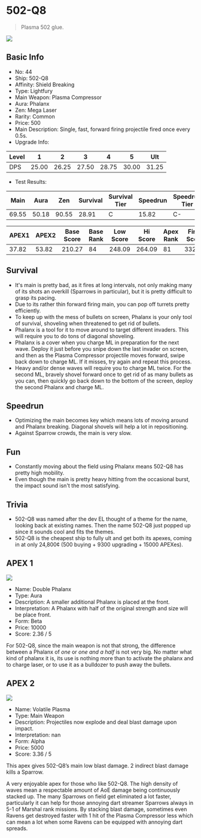# 502-Q8

> Plasma 502 glue.

<img src="/ships/ship_44.png" style={{zoom:1}}/>

## Basic Info

- No: 44
- Ship: 502-Q8
- Affinity: Shield Breaking
- Type: Lightfury
- Main Weapon: Plasma Compressor
- Aura: Phalanx
- Zen: Mega Laser
- Rarity: Common
- Price: 500
- Main Description: Single, fast, forward firing projectile fired once every 0.5s.
- Upgrade Info: 

| Level | 1 | 2 | 3 | 4 | 5 | Ult |
|--|--|--|--|--|--|--|
| DPS | 25.00 | 26.25 | 27.50 | 28.75 | 30.00 | 31.25 |

- Test Results: 

| Main | Aura | Zen | Survival | Survival Tier | Speedrun | Speedrun Tier | Fun | Fun Tier |
|--|--|--|--|--|--|--|--|--|
| 69.55 | 50.18 | 90.55 | 28.91 | C | 15.82 | C- | 24.00 | C- |

| APEX1 | APEX2 | Base Score | Base Rank | Low Score | Hi Score | Apex Rank | Final Score | FinalRank |
|--|--|--|--|--|--|--|--|--|
| 37.82 | 53.82 | 210.27 | 84 | 248.09 | 264.09 | 81 | 332.82 | 84 |

## Survival

- It's main is pretty bad, as it fires at long intervals, not only making many of its shots an overkill (Sparrows in particular), but it is pretty difficult to grasp its pacing.
- Due to its rather thin forward firing main, you can pop off turrets pretty efficiently.
- To keep up with the mess of bullets on screen, Phalanx is your only tool of survival, shoveling when threatened to get rid of bullets.
- Phalanx is a tool for it to move around to target different invaders. This will require you to do tons of diagonal shoveling.
- Phalanx is a cover when you charge ML in preparation for the next wave. Deploy it just before you snipe down the last invader on screen, and then as the Plasma Compressor projectile moves forward, swipe back down to charge ML. If it misses, try again and repeat this process.
- Heavy and/or dense waves will require you to charge ML twice. For the second ML, bravely shovel forward once to get rid of as many bullets as you can, then quickly go back down to the bottom of the screen, deploy the second Phalanx and charge ML.

## Speedrun

- Optimizing the main becomes key which means lots of moving around and Phalanx breaking. Diagonal shovels will help a lot in repositioning.
- Against Sparrow crowds, the main is very slow.

## Fun

- Constantly moving about the field using Phalanx means 502-Q8 has pretty high mobility.
- Even though the main is pretty heavy hitting from the occasional burst, the impact sound isn't the most satisfying.

## Trivia

- 502-Q8 was named after the dev EL thought of a theme for the name, looking back at existing names. Then the name 502-Q8 just popped up since it sounds cool and fits the themes.
- 502-Q8 is the cheapest ship to fully ult and get both its apexes, coming in at only 24,800¢ (500 buying + 9300 upgrading + 15000 APEXes).

## APEX 1

<img src="/ships/ship_44_apex_1.png" style={{zoom:1}}/>

- Name: Double Phalanx
- Type: Aura
- Description: A smaller additional Phalanx is placed at the front.
- Interpretation: A Phalanx with half of the original strength and size will be place front.
- Form: Beta
- Price: 10000
- Score: 2.36 / 5

For 502-Q8, since the main weapon is not that strong, the difference between a Phalanx of *one* or *one and a half* is not very big. No matter what kind of phalanx it is, its use is nothing more than to activate the phalanx and to charge laser, or to use it as a bulldozer to push away the bullets.

## APEX 2

<img src="/ships/ship_44_apex_2.png" style={{zoom:1}}/>

- Name: Volatile Plasma
- Type: Main Weapon
- Description: Projectiles now explode and deal blast damage upon impact.
- Interpretation: nan
- Form: Alpha
- Price: 5000
- Score: 3.36 / 5

This apex gives 502-Q8’s main low blast damage. 2 indirect blast damage kills a Sparrow.

A very enjoyable apex for those who like 502-Q8. The high density of waves mean a respectable amount of AoE damage being continuously stacked up. The many Sparrows on field get eliminated a lot faster, particularly it can help for those annoying dart streamer Sparrows always in 5-1 of Marshal rank missions. By stacking blast damage, sometimes even Ravens get destroyed faster with 1 hit of the Plasma Compressor less which can mean a lot when some Ravens can be equipped with annoying dart spreads.

